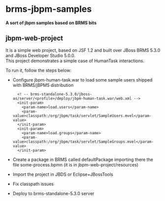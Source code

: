 brms-jbpm-samples
=================

**A sort of jbpm samples based on BRMS bits**

jbpm-web-project
----------------

It is a simple web project, based on JSF 1.2 and built over JBoss BRMS 5.3.0 and JBoss Developer Studio 5.0.0.  
This project demonstrates a simple case of HumanTask interactions.

To run it, follow the steps below:

* Configure jbpm-human-task.war to load some sample users shipped with BRMS/jBPM5 distribution

        <! -- brms-standalone-5.3.0/jboss-as/server/<profile>/deploy/jbpm-human-task.war/web.xml -->
        <init-param>
          <param-name>load.users</param-name>
          <param-value>classpath:/org/jbpm/task/servlet/SampleUsers.mvel</param-value>
        </init-param>
        <init-param>
          <param-name>load.groups</param-name>
          <param-value>classpath:/org/jbpm/task/servlet/SampleGroups.mvel</param-value>
        </init-param>

* Create a package in BRMS called defaultPackage importing there the file some-process.bpmn (it is in jbpm-web-project/resources)
* Import the project in JBDS or Eclipse+JBossTools
* Fix classpath issues
* Deploy to brms-standalone-5.3.0 server

